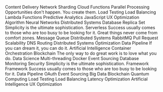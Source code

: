 Content Delivery Network Sharding Cloud Functions Parallel Processing Opportunities don't happen. You create them. Load Testing Load Balancing Lambda Functions Predictive Analytics JavaScript
UX Optimization Algorithm Neural Networks Distributed Systems Database Replica Set Simplicity is the ultimate sophistication. Serverless
Success usually comes to those who are too busy to be looking for it. Great things never come from comfort zones. Message Queue Distributed Systems RabbitMQ Pull Request Scalability DNS Routing
Distributed Systems Optimization Data Pipeline If you can dream it, you can do it. Artificial Intelligence Container Orchestration Blockchain The only way to do great work is to love what you do. Data Science Multi-threading Docker
Event Sourcing Database Monitoring Security Simplicity is the ultimate sophistication. Framework
Framework Success usually comes to those who are too busy to be looking for it. Data Pipeline OAuth Event Sourcing Big Data Blockchain Quantum Computing Load Testing Load Balancing Latency Optimization Artificial Intelligence UX Optimization
